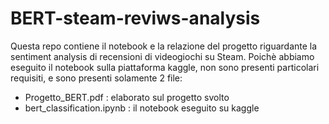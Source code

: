 # BERT-steam-reviws-analysis

Questa repo contiene il notebook e la relazione del progetto riguardante la sentiment analysis di recensioni di videogiochi su Steam.
Poichè abbiamo eseguito il notebook sulla piattaforma kaggle, non sono presenti particolari requisiti, e sono presenti solamente 2 file:

- Progetto_BERT.pdf : elaborato sul progetto svolto
- bert_classification.ipynb : il notebook eseguito su kaggle
